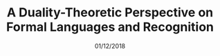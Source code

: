 ---
image: 'msc.png'
title: "A Duality-Theoretic Perspective on Formal Languages and Recognition"
blurb: a
authors: Julia Rozanova
keywords: Automata Theory, Category Theory, Stone Duality  
date: 01/12/2018
link: http://scholar.sun.ac.za/handle/10019.1/105807
--- 